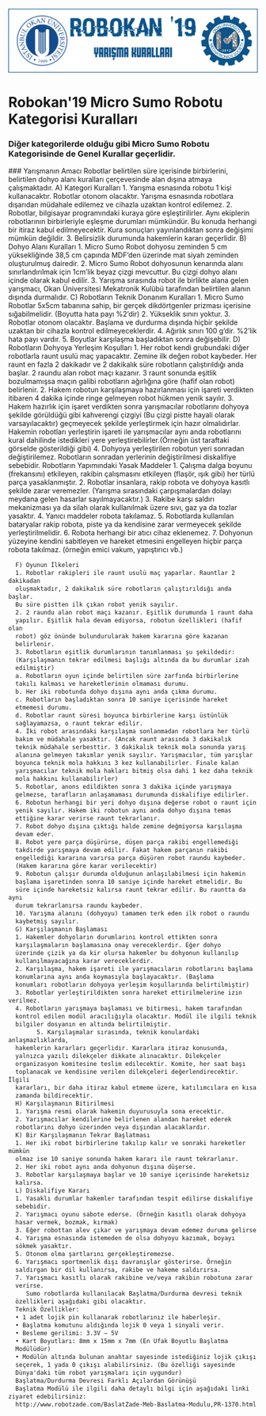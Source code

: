 ![Kurallar](img/genel.png)

# Robokan'19 Micro Sumo Robotu Kategorisi Kuralları

### Diğer kategorilerde olduğu gibi Micro Sumo Robotu Kategorisinde de Genel Kurallar geçerlidir.

### Yarışmanın Amacı
      Robotlar belirtilen süre içerisinde birbirlerini, belirtilen dohyo alanı
      kuralları çerçevesinde alan dışına atmaya çalışmaktadır.
      A) Kategori Kuralları
      1. Yarışma esnasında robotu 1 kişi kullanacaktır. Robotlar otonom
      olacaktır. Yarışma esnasında robotlara dışarıdan müdahale edilemez
      ve cihazla uzaktan kontrol edilemez.
      2. Robotlar, bilgisayar programındaki kuraya göre eşleştirilirler. Aynı
      ekiplerin robotlarının birbirleriyle eşleşme durumları mümkündür.
      Bu konuda herhangi bir itiraz kabul edilmeyecektir. Kura sonuçları
      yayınlandıktan sonra değişimi mümkün değildir.
      3. Belirsizlik durumunda hakemlerin kararı geçerlidir.
      B) Dohyo Alanı Kuralları
      1. Micro Sumo Robot dohyosu zeminden 5 cm yüksekliğinde 38,5 cm
      çapında MDF’den üzerinde mat siyah zeminden oluşturulmuş
      dairedir.
      2. Micro Sumo Robot dohyosunun kenarında alanı sınırlandırılmak
      için 1cm’lik beyaz çizgi mevcuttur. Bu çizgi dohyo alanı içinde
      olarak kabul edilir.
      3. Yarışma sırasında robot ile birlikte alana gelen yarışmacı, Okan
      Üniversitesi Mekatronik Kulübü tarafından belirtilen alanın dışında
      durmalıdır.
      C) Robotların Teknik Donanım Kuralları
      1. Micro Sumo Robotlar 5x5cm tabanına sahip, bir gerçek
      dikdörtgenler prizması içerisine sığabilmelidir. (Boyutta hata payı
      %2’dir)
      2. Yükseklik sınırı yoktur.
      3. Robotlar otonom olacaktır. Başlama ve durdurma dışında hiçbir
      şekilde uzaktan bir cihazla kontrol edilmeyeceklerdir.
      4. Ağırlık sınırı 100 g’dir. %2’lik hata payı vardır.
      5. Boyutlar karşılaşma başladıktan sonra değişebilir.
      D) Robotların Dohyoya Yerleşim Koşulları
      1. Her robot kendi grubundaki diğer
      robotlarla raunt usulü maç
      yapacaktır. Zemine ilk değen robot
      kaybeder. Her raunt en fazla 2
      dakikadır ve 2 dakikalık süre
      robotların çalıştırıldığı anda başlar.
      2 raundu alan robot maçı kazanır. 3
      raunt sonunda eşitlik bozulmamışsa
      maçın galibi robotların ağırlığına
      göre (hafif olan robot) belirlenir.
      2. Hakem robotun karşılaşmaya hazırlanması için işareti verdikten
      itibaren 4 dakika içinde ringe gelmeyen robot hükmen yenik sayılır.
      3. Hakem hazırlık için işaret verdikten sonra yarışmacılar robotlarını
      dohyoya şekilde görüldüğü gibi kahverengi çizgiyi (Bu çizgi pistte
      hayali olarak varsayılacaktır) geçmeyecek şekilde yerleştirmek için
      hazır olmalıdırlar. Hakemin robotları yerleştirin işareti ile
      yarışmacılar aynı anda robotlarını kural dahilinde istedikleri yere
      yerleştirebilirler.(Örneğin üst taraftaki görselde gösterildiği gibi)
      4. Dohyoya yerleştirilen robotun yeri sonradan değiştirilemez.
      Robotların sonradan yerlerinin değiştirilmesi diskalifiye sebebidir.
      Robotların Yapımındaki Yasak Maddeler
      1. Çalışma dalga boyunu (frekansını) etkileyen, rakibin çalışmasını
      etkileyen (flaşör, ışık gibi) her türlü parça yasaklanmıştır.
      2. Robotlar insanlara, rakip robota ve dohyoya kasıtlı şekilde zarar
      veremezler. (Yarışma sırasındaki çarpışmalardan dolayı meydana
      gelen hasarlar sayılmayacaktır.)
      3. Rakibe karşı saldırı mekanizması ya da silah olarak kullanılmak
      üzere sıvı, gaz ya da tozlar yasaktır.
      4. Yanıcı maddeler robota takılamaz.
      5. Robotlarda kullanılan bataryalar rakip robota, piste ya da kendisine
      zarar vermeyecek şekilde yerleştirilmelidir.
      6. Robota herhangi bir atıcı cihaz eklenemez.
      7. Dohyonun yüzeyine kendini sabitleyen ve hareket etmesini
      engelleyen hiçbir parça robota takılmaz. (örneğin emici vakum,
      yapıştırıcı vb.)

      F) Oyunun İlkeleri
      1. Robotlar rakipleri ile raunt usulü maç yaparlar. Rauntlar 2 dakikadan
      oluşmaktadır, 2 dakikalık süre robotların çalıştırıldığı anda başlar.
      Bu süre pistten ilk çıkan robot yenik sayılır.
      2. 2 raundu alan robot maçı kazanır. Eşitlik durumunda 1 raunt daha
      yapılır. Eşitlik hala devam ediyorsa, robotun özellikleri (hafif olan
      robot) göz önünde bulundurularak hakem kararına göre kazanan
      belirlenir.
      3. Robotların eşitlik durumlarının tanımlanması şu şekildedir:
      (Karşılaşmanın tekrar edilmesi başlığı altında da bu durumlar izah
      edilmiştir)
      a. Robotların oyun içinde belirtilen süre zarfında birbirlerine
      takılı kalması ve hareketlerinin olmaması durumu.
      b. Her iki robotunda dohyo dışına aynı anda çıkma durumu.
      c. Robotların başladıktan sonra 10 saniye içerisinde hareket
      etmemesi durumu.
      d. Robotlar raunt süresi boyunca birbirlerine karşı üstünlük
      sağlayamazsa, o raunt tekrar edilir.
      4. İki robot arasındaki karşılaşma sonlanmadan robotlara her türlü
      bakım ve müdahale yasaktır. (Ancak raunt arasında 3 dakikalık
      teknik müdahale serbesttir. 3 dakikalık teknik mola sonunda yarış
      alanına gelmeyen takımlar yenik sayılır. Yarışmacılar, tüm yarışlar
      boyunca teknik mola hakkını 3 kez kullanabilirler. Finale kalan
      yarışmacılar teknik mola hakları bitmiş olsa dahi 1 kez daha teknik
      mola hakkını kullanabilirler)
      5. Robotlar, anons edildikten sonra 3 dakika içinde yarışmaya
      gelmezse, tarafların anlaşamaması durumunda diskalifiye edilirler.
      6. Robotun herhangi bir yeri dohyo dışına değerse robot o raunt için
      yenik sayılır. Hakem iki robotun aynı anda dohyo dışına temas
      ettiğine karar verirse raunt tekrarlanır.
      7. Robot dohyo dışına çıktığı halde zemine değmiyorsa karşılaşma
      devam eder.
      8. Robot yere parça düşürürse, düşen parça rakibi engellemediği
      takdirde yarışmaya devam edilir. Fakat hakem parçanın rakibi
      engellediği kararına varırsa parça düşüren robot raundu kaybeder.
      (Hakem kararına göre karar verilecektir)
      9. Robotun çalışır durumda olduğunun anlaşılabilmesi için hakemin
      başlama işaretinden sonra 10 saniye içinde hareket etmelidir. Bu
      süre içinde hareketsiz kalırsa raunt tekrar edilir. Bu rauntta da aynı
      durum tekrarlanırsa raundu kaybeder.
      10. Yarışma alanını (dohyoyu) tamamen terk eden ilk robot o raundu
      kaybetmiş sayılır.
      G) Karşılaşmanın Başlaması
      1. Hakemler dohyoların durumlarını kontrol ettikten sonra
      karşılaşmaların başlamasına onay vereceklerdir. Eğer dohyo
      üzerinde çizik ya da kir olursa hakemler bu dohyonun kullanılıp
      kullanılmayacağına karar vereceklerdir.
      2. Karşılaşma, hakem işareti ile yarışmacıların robotlarını başlama
      konumlarına aynı anda koymasıyla başlayacaktır. (Başlama
      konumları robotların dohyoya yerleşim koşullarında belirtilmiştir)
      3. Robotlar yerleştirildikten sonra hareket ettirilmelerine izin verilmez.
      4. Robotların yarışmaya başlaması ve bitirmesi, hakem tarafından
      kontrol edilen modül aracılığıyla olacaktır. Modül ile ilgili teknik
      bilgiler dosyanın en altında belirtilmiştir.
            5. Karşılaşmalar sırasında, teknik konulardaki anlaşmazlıklarda,
      hakemlerin kararları geçerlidir. Kararlara itiraz konusunda,
      yalnızca yazılı dilekçeler dikkate alınacaktır. Dilekçeler
      organizasyon komitesine teslim edilecektir. Komite, her saat başı
      toplanacak ve kendisine verilen dilekçeleri değerlendirecektir. İlgili
      kararları, bir daha itiraz kabul etmeme üzere, katılımcılara en kısa
      zamanda bildirecektir.
      H) Karşılaşmanın Bitirilmesi
      1. Yarışma resmi olarak hakemin duyurusuyla sona erecektir.
      2. Yarışmacılar kendilerine belirlenen alandan hareket ederek
      robotlarını dohyo üzerinden veya dışından alacaklardır.
      K) Bir Karşılaşmanın Tekrar Başlatması
      1. Her iki robot birbirlerine takılıp kalır ve sonraki hareketler mümkün
      olmaz ise 10 saniye sonunda hakem kararı ile raunt tekrarlanır.
      2. Her iki robot aynı anda dohyonun dışına düşerse.
      3. Robotlar karşılaşmaya başlar ve 10 saniye içerisinde hareketsiz
      kalırsa.
      L) Diskalifiye Kararı
      1. Yasaklı durumlar hakemler tarafından tespit edilirse diskalifiye
      sebebidir.
      2. Yarışmacı oyunu sabote ederse. (Örneğin kasıtlı olarak dohyoya
      hasar vermek, bozmak, kırmak)
      3. Eğer robottan alev çıkar ve yarışmaya devam edemez duruma gelirse
      4. Yarışma esnasında istemeden de olsa dohyoyu kazımak, boyayı
      sökmek yasaktır.
      5. Otonom olma şartlarını gerçekleştiremezse.
      6. Yarışmacı sportmenlik dışı davranışlar gösterirse. Örneğin
      saldırgan bir dil kullanırsa, rakibe ve hakeme saldırırsa.
      7. Yarışmacı kasıtlı olarak rakibine ve/veya rakibin robotuna zarar
      verirse.
         Sumo robotlarda kullanılacak Başlatma/Durdurma devresi teknik
      özellikleri aşağıdaki gibi olacaktır.
      Teknik Özellikler:
      • 1 adet lojik pin kullanarak robotlarınız ile haberleşir.
      • Başlatma komutunu aldığında lojik 0 veya 1 sinyali verir.
      • Besleme gerilimi: 3.3V – 5V
      • Kart Boyutları: 8mm x 15mm x 7mm (En Ufak Boyutlu Başlatma
      Modülüdür)
      • Modülün altında bulunan anahtar sayesinde istediğiniz lojik çıkışı
      seçerek, 1 yada 0 çıkışı alabilirsiniz. (Bu özelliği sayesinde
      Dünya'daki tüm robot yarışmaları için uygundur)
      Başlatma/Durdurma Devresi Farklı Açılardan Görünüşü
      Başlatma Modülü ile ilgili daha detaylı bilgi için aşağıdaki linki ziyaret edebilirsiniz:
      http://www.robotzade.com/BaslatZade-Meb-Baslatma-Modulu,PR-1370.html
      
      
      
      
      
